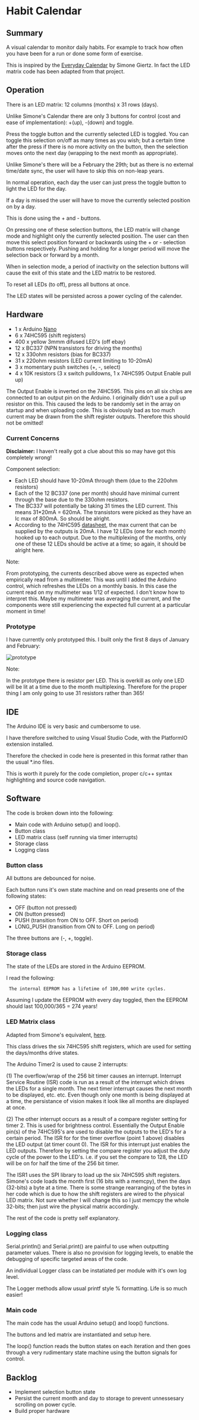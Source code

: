 # Habit Calendar

## Summary

A visual calendar to monitor daily habits. For example to track how often you have been for a run or done some form of exercise.

This is inspired by the 
[Everyday Calendar](https://gitlab.com/simonegiertz/the-every-day-calendar) by Simone Giertz. In fact the LED matrix code has been adapted from that project.

## Operation

There is an LED matrix: 12 columns (months) x 31 rows (days).

Unlike Simone's Calendar there are only 3 buttons for control (cost and ease of implementation): +(up), -(down) and toggle. 

Press the toggle button and the currently selected LED is toggled. You can toggle this selection on/off as many times as you wish; but a certain time after the press if there is no more activity on the button, then the selection moves onto the next day (wrapping to the next month as appropriate).

Unlike Simone's there will be a February the 29th; but as there is no external time/date sync, the user will have to skip this on non-leap years.

In normal operation, each day the user can just press the toggle button to light the LED for the day. 

If a day is missed the user will have to move the currently selected position on by a day.

This is done using the + and - buttons.

On pressing one of these selection buttons, the LED matrix will change mode and highlight only the currently selected position. The user can then move this select position forward or backwards using the + or - selection buttons respectively. Pushing and holding for a longer period will move the selection back or forward by a month.

When in selection mode, a period of inactivity on the selection buttons will cause the exit of this state and the LED matrix to be restored.

To reset all LEDs (to off), press all buttons at once.

The LED states will be persisted across a power cycling of the calender.

## Hardware

- 1 x Arduino [Nano](http://ww1.microchip.com/downloads/en/DeviceDoc/ATmega48A-PA-88A-PA-168A-PA-328-P-DS-DS40002061A.pdf)
- 6 x 74HC595 (shift registers)
- 400 x yellow 3mmm difused LED's (off ebay)
- 12 x BC337 (NPN transistors for driving the months)
- 12 x 330ohm resistors (bias for BC337)
- 31 x 220ohm resistors (LED current limiting to 10-20mA)
- 3 x momentary push switches (+, -, select)
- 4 x 10K resistors (3 x switch pulldowns, 1 x 74HC595 Output Enable pull up)

The Output Enable is inverted on the 74HC595. This pins on all six chips are connected to an output pin on the Arduino. I originally didn't use a pull up resistor on this. This caused the leds to be randomly set in the array on startup and when uploading code. This is obviously bad as too much current may be drawn from the shift register outputs. Therefore this should not be omitted!

### Current Concerns

**Disclaimer:** I haven't really got a clue about this so may have got this completely wrong!

Component selection:

- Each LED should have 10-20mA through them (due to the 220ohm resistors)
- Each of the 12 BC337 (one per month) should have minimal current through the base due to the 330ohm resistors.
- The BC337 will potentially be taking 31 times the LED current. This means 31*20mA = 620mA. The transistors were picked as they have an Ic max of 800mA. So should be alright.
- According to the 74HC595 [datasheet](https://www.ti.com/lit/ds/symlink/sn74hc595.pdf?ts=1655985125243), the max current that can be supplied by the outputs is 20mA. I have 12 LEDs (one for each month) hooked up to each output. Due to the multiplexing of the months, only one of these 12 LEDs should be active at a time; so again, it should be alright here.

Note:

From prototyping, the currents described above were as expected when empirically read from a multimeter. This was until I added the Arduino control, which refreshes the LEDs on a monthly basis. In this case the current read on my multimeter was 1/12 of expected. I don't know how to interpret this. Maybe my multimeter was averaging the current, and the components were still experiencing the expected full current at a particular moment in time!

### Prototype

I have currently only prototyped this. I built only the first 8 days of January and February:

![prototype](./images/prototype.jpg) 

Note:

In the prototype there is resistor per LED. This is overkill as only one LED will be lit at a time due to the month multiplexing. Therefore for the proper thing I am only going to use 31 resistors rather than 365!

## IDE

The Arduino IDE is very basic and cumbersome to use.

I have therefore switched to using Visual Studio Code, with the PlatformIO extension installed.

Therefore the checked in code here is presented in this format rather than the usual *.ino files.

This is worth it purely for the code completion, proper c/c++ syntax highlighting and source code navigation.

## Software

The code is broken down into the following:
- Main code with Arduino setup() and loop().
- Button class
- LED matrix class (self running via timer interrupts)
- Storage class
- Logging class

### Button class

All buttons are debounced for noise.

Each button runs it's own state machine and on read presents one of the following states:
- OFF (button not pressed)
- ON (button pressed)
- PUSH (transition from ON to OFF. Short on period)
- LONG_PUSH (transition from ON to OFF. Long on period)

The three buttons are (-, +, toggle).


### Storage class

The state of the LEDs are stored in the Arduino EEPROM.

I read the following:
```
 The internal EEPROM has a lifetime of 100,000 write cycles.
```
Assuming I update the EEPROM with every day toggled, then the EEPROM should last 100,000/365 = 274 years!

### LED Matrix class

Adapted from Simone's equivalent, [here](https://gitlab.com/simonegiertz/the-every-day-calendar/-/tree/master/firmware/libraries/EverydayCalendar).

This class drives the six 74HC595 shift registers, which are used for setting the days/months drive states.

The Arduino Timer2 is used to cause 2 interrupts:

(1) The overflow/wrap of the 256 bit timer causes an interrupt. Interrupt Service Routine (ISR) code is run as a result of the interrupt which drives the LEDs for a single month. The next timer interrupt causes the next month to be displayed, etc. etc. Even though only one month is being displayed at a time, the persistance of vision makes it look like all months are displayed at once.

(2) The other interrupt occurs as a result of a compare register setting for timer 2. This is used for brightness control. Essentially the Output Enable pin(s)
of the 74HC595's are used to disable the outputs to the LED's for a certain period. The ISR for for the timer overflow (point 1 above) disables the LED output (at timer count 0). The ISR for this interrupt just enables the LED outputs. Therefore by setting the compare register you adjust the duty cycle of the power to the LED's. i.e. if you set the compare to 128, the LED will be on for half the time of the 256 bit timer.

The ISR1 uses the SPI library to load up the six 74HC595 shift registers. Simone's code loads the month first (16 bits with a memcpy), then the days (32-bits) a byte at a time. There is some strange rearranging of the bytes in her code which is due to how the shift registers are wired to the physical LED matrix. Not sure whether I will change this so I just memcpy the whole 32-bits; then just wire the physical matrix accordingly.

The rest of the code is pretty self explanatory.

### Logging class

Serial.println() and Serial.print() are painful to use when outputting parameter values. There is also no provision for logging levels, to enable the debugging of specific targeted areas of the code.

An individual Logger class can be instatiated per module with it's own log level.

The Logger methods allow usual printf style % formatting.
Life is so much easier!

### Main code

The main code has the usual Arduino setup() and loop() functions.

The buttons and led matrix are instantiated and setup here.

The loop() function reads the button states on each iteration and then goes through a very rudimentary state machine using the button signals for control.

## Backlog

- Implement selection button state
- Persist the current month and day to storage to prevent unnessesary scrolling on power cycle.
- Build proper hardware



